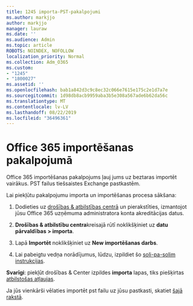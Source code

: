 ```yaml
---
title: 1245 importa-PST-pakalpojumi
ms.author: markjjo
author: markjjo
manager: lauraw
ms.date: ''
ms.audience: Admin
ms.topic: article
ROBOTS: NOINDEX, NOFOLLOW
localization_priority: Normal
ms.collection: Adm_O365
ms.custom:
- "1245"
- "1800027"
ms.assetid: ''
ms.openlocfilehash: bab1a842d3c9c8ec32c066e7615e175c2e1d7a7e
ms.sourcegitcommit: 1d98db8acb9959aba3b5e308a567ade6b62da56c
ms.translationtype: MT
ms.contentlocale: lv-LV
ms.lasthandoff: 08/22/2019
ms.locfileid: "36496361"
---
```

# <a name="office-365-import-service"></a>Office 365 importēšanas pakalpojumā

Office 365 importēšanas pakalpojums ļauj jums uz beztaras importēt vairākus. PST failus tiešsaistes Exchange pastkastēm.

Lai piekļūtu pakalpojumu importa un importēšanas procesa sākšana:

1. Dodieties uz [drošības & atbilstības centrā](https://protection.office.com) un pierakstīties, izmantojot jūsu Office 365 uzņēmuma administratora konta akreditācijas datus.

2. **Drošības & atbilstību centra**kreisajā rūtī noklikšķiniet uz **datu pārvaldības > importa**.

3. Lapā **Importēt** noklikšķiniet uz **New importēšanas darbs**.

4. Lai pabeigtu vedņa norādījumus, lūdzu, izpildiet šo [soli-pa-solim instrukcijas](https://docs.microsoft.com/office365/securitycompliance/use-network-upload-to-import-pst-files).

**Svarīgi**: piekļūt drošības & Center izpildes **importa** lapas, tiks piešķirtas [atbilstošas atļaujas](https://docs.microsoft.com/office365/securitycompliance/use-network-upload-to-import-pst-files#before-you-begin).

Ja jūs vienkārši vēlaties importēt pst failu uz jūsu pastkasti, skatiet [šajā rakstā](https://support.office.com/article/import-email-contacts-and-calendar-from-an-outlook-pst-file-431a8e9a-f99f-4d5f-ae48-ded54b3440ac).
